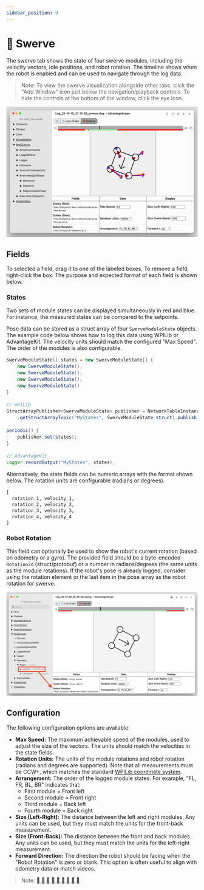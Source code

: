 ```yaml
---
sidebar_position: 9
---
```


# 🦀 Swerve

The swerve tab shows the state of four swerve modules, including the velocity vectors, idle positions, and robot rotation. The timeline shows when the robot is enabled and can be used to navigate through the log data.

> Note: To view the swerve visualization alongside other tabs, click the "Add Window" icon just below the navigation/playback controls. To hide the controls at the bottom of the window, click the eye icon.

![Overview of swerve tab](./img/swerve-1.png)

## Fields

To selected a field, drag it to one of the labeled boxes. To remove a field, right-click the box. The purpose and expected format of each field is shown below.

### States

Two sets of module states can be displayed simultaneously in red and blue. For instance, the measured states can be compared to the setpoints.

Pose data can be stored as a struct array of four `SwerveModuleState` objects. The example code below shows how to log this data using WPILib or AdvantageKit. The velocity units should match the configured "Max Speed". The order of the modules is also configurable.

```java
SwerveModuleState[] states = new SwerveModuleState[] {
    new SwerveModuleState(),
    new SwerveModuleState(),
    new SwerveModuleState(),
    new SwerveModuleState()
}

// WPILib
StructArrayPublisher<SwerveModuleState> publisher = NetworkTableInstance.getDefault()
    .getStructArrayTopic("MyStates", SwerveModuleState.struct).publish();

periodic() {
    publisher.set(states);
}

// AdvantageKit
Logger.recordOutput("MyStates", states);
```

Alternatively, the state fields can be numeric arrays with the format shown below. The rotation units are configurable (radians or degrees).

```
[
  rotation_1, velocity_1,
  rotation_2, velocity_2,
  rotation_3, velocity_3,
  rotation_4, velocity_4
]
```

### Robot Rotation

This field can optionally be used to show the robot's current rotation (based on odometry or a gyro). The provided field should be a byte-encoded `Rotation2d` (struct/protobuf) or a number in radians/degrees (the same units as the module rotations). If the robot's pose is already logged, consider using the rotation element or the last item in the pose array as the robot rotation for swerve.

![Pose data as a rotation](./img/swerve-2.png)

## Configuration

The following configuration options are available:

- **Max Speed:** The maximum achievable speed of the modules, used to adjust the size of the vectors. The units should match the velocities in the state fields.
- **Rotation Units:** The units of the module rotations and robot rotation (radians and degrees are supported). Note that all measurements must be CCW+, which matches the standard [WPILib coordinate system](https://docs.wpilib.org/en/stable/docs/software/advanced-controls/geometry/coordinate-systems.html).
- **Arrangement:** The order of the logged module states. For example, "FL, FR, BL, BR" indicates that:
  - First module = Front left
  - Second module = Front right
  - Third module = Back left
  - Fourth module = Back right
- **Size (Left-Right):** The distance between the left and right modules. Any units can be used, but they must match the units for the front-back measurement.
- **Size (Front-Back):** The distance between the front and back modules. Any units can be used, but they must match the units for the left-right measurement.
- **Forward Direction:** The direction the robot should be facing when the "Robot Rotation" is zero or blank. This option is often useful to align with odometry data or match videos.

> Note: [🦀 🦀 🦀 🦀 🦀 🦀 🦀 🦀 🦀](https://www.youtube.com/watch?v=IbbwtyM8Dxs)
